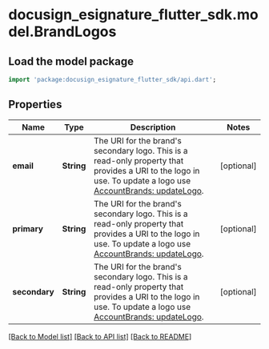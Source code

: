 # docusign_esignature_flutter_sdk.model.BrandLogos

## Load the model package
```dart
import 'package:docusign_esignature_flutter_sdk/api.dart';
```

## Properties
Name | Type | Description | Notes
------------ | ------------- | ------------- | -------------
**email** | **String** | The URI for the brand's secondary logo.  This is a read-only property that provides a URI to the logo in use. To update a logo use [AccountBrands: updateLogo](/docs/esign-rest-api/reference/accounts/accountbrands/updatelogo/).  | [optional] 
**primary** | **String** | The URI for the brand's secondary logo.  This is a read-only property that provides a URI to the logo in use. To update a logo use [AccountBrands: updateLogo](/docs/esign-rest-api/reference/accounts/accountbrands/updatelogo/).  | [optional] 
**secondary** | **String** | The URI for the brand's secondary logo.  This is a read-only property that provides a URI to the logo in use. To update a logo use [AccountBrands: updateLogo](/docs/esign-rest-api/reference/accounts/accountbrands/updatelogo/).  | [optional] 

[[Back to Model list]](../README.md#documentation-for-models) [[Back to API list]](../README.md#documentation-for-api-endpoints) [[Back to README]](../README.md)


